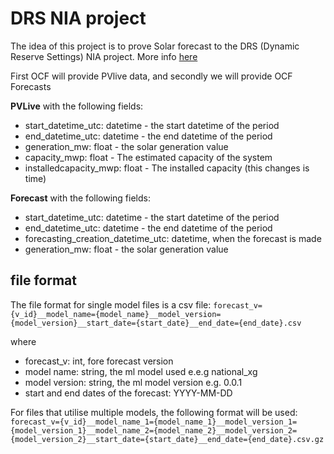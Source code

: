 # DRS NIA project

The idea of this project is to prove Solar forecast to the DRS (Dynamic Reserve Settings) NIA project.
More info [here](https://www.smithinst.co.uk/insights/national-grid-eso-and-smith-institute-begin-pioneering-drs-project/)

First OCF will provide PVlive data, and secondly we will provide OCF Forecasts

**PVLive** with the following fields:

- start_datetime_utc: datetime - the start datetime of the period
- end_datetime_utc: datetime - the end datetime of the period
- generation_mw: float - the solar generation value
- capacity_mwp: float - The estimated capacity of the system
- installedcapacity_mwp: float - The installed capacity (this changes is time)

**Forecast** with the following fields:

- start_datetime_utc: datetime - the start datetime of the period
- end_datetime_utc: datetime - the end datetime of the period
- forecasting_creation_datetime_utc: datetime, when the forecast is made
- generation_mw: float - the solar generation value

## file format

The file format for single model files is a csv file: 
`forecast_v={v_id}__model_name={model_name}__model_version={model_version}__start_date={start_date}__end_date={end_date}.csv`

where 
- forecast_v: int, fore forecast version
- model name: string, the ml model used e.e.g national_xg
- model version: string, the ml model version e.g. 0.0.1
- start and end dates of the forecast: YYYY-MM-DD

For files that utilise multiple models, the following format will be used:
`forecast_v={v_id}__model_name_1={model_name_1}__model_version_1={model_version_1}__model_name_2={model_name_2}__model_version_2={model_version_2}__start_date={start_date}__end_date={end_date}.csv.gz`